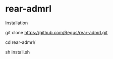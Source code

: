 # rear-admrl

Installation

git clone https://github.com/Regus/rear-admrl.git

cd rear-admrl/

sh install.sh
